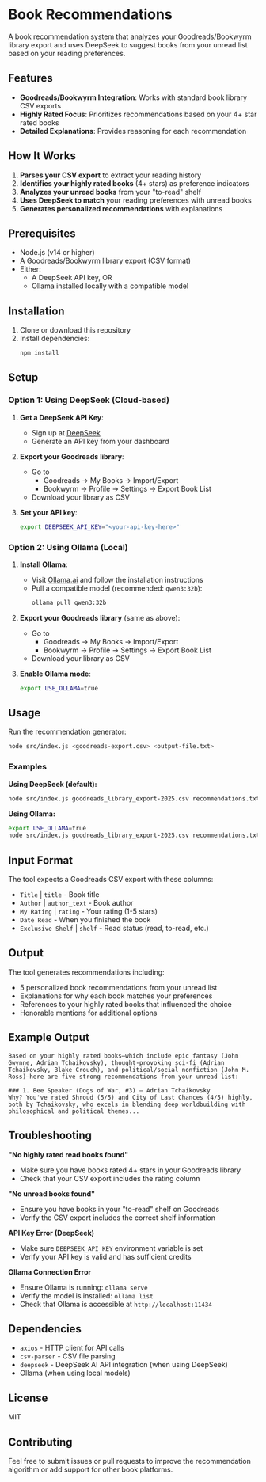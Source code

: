 # Book Recommendations

A book recommendation system that analyzes your Goodreads/Bookwyrm library export and uses DeepSeek to suggest books from your unread list based on your reading preferences.

## Features

- **Goodreads/Bookwyrm Integration**: Works with standard book library CSV exports
- **Highly Rated Focus**: Prioritizes recommendations based on your 4+ star rated books
- **Detailed Explanations**: Provides reasoning for each recommendation

## How It Works

1. **Parses your CSV export** to extract your reading history
2. **Identifies your highly rated books** (4+ stars) as preference indicators
3. **Analyzes your unread books** from your "to-read" shelf
4. **Uses DeepSeek to match** your reading preferences with unread books
5. **Generates personalized recommendations** with explanations

## Prerequisites

- Node.js (v14 or higher)
- A Goodreads/Bookwyrm library export (CSV format)
- Either:
  - A DeepSeek API key, OR
  - Ollama installed locally with a compatible model

## Installation

1. Clone or download this repository
2. Install dependencies:
   ```bash
   npm install
   ```

## Setup

### Option 1: Using DeepSeek (Cloud-based)

1. **Get a DeepSeek API Key**:
   - Sign up at [DeepSeek](https://platform.deepseek.com/)
   - Generate an API key from your dashboard

2. **Export your Goodreads library**:
   - Go to
     - Goodreads → My Books → Import/Export
     - Bookwyrm → Profile → Settings → Export Book List
   - Download your library as CSV

3. **Set your API key**:
   ```bash
   export DEEPSEEK_API_KEY="<your-api-key-here>"
   ```

### Option 2: Using Ollama (Local)

1. **Install Ollama**:
   - Visit [Ollama.ai](https://ollama.ai/) and follow the installation instructions
   - Pull a compatible model (recommended: `qwen3:32b`):
     ```bash
     ollama pull qwen3:32b
     ```

2. **Export your Goodreads library** (same as above):
   - Go to
     - Goodreads → My Books → Import/Export
     - Bookwyrm → Profile → Settings → Export Book List
   - Download your library as CSV

3. **Enable Ollama mode**:
   ```bash
   export USE_OLLAMA=true
   ```

## Usage

Run the recommendation generator:

```bash
node src/index.js <goodreads-export.csv> <output-file.txt>
```

### Examples

**Using DeepSeek (default):**
```bash
node src/index.js goodreads_library_export-2025.csv recommendations.txt
```

**Using Ollama:**
```bash
export USE_OLLAMA=true
node src/index.js goodreads_library_export-2025.csv recommendations.txt
```

## Input Format

The tool expects a Goodreads CSV export with these columns:
- `Title` | `title` - Book title
- `Author` | `author_text` - Book author
- `My Rating` | `rating` - Your rating (1-5 stars)
- `Date Read` - When you finished the book
- `Exclusive Shelf` | `shelf` - Read status (read, to-read, etc.)

## Output

The tool generates recommendations including:
- 5 personalized book recommendations from your unread list
- Explanations for why each book matches your preferences
- References to your highly rated books that influenced the choice
- Honorable mentions for additional options

## Example Output

```
Based on your highly rated books—which include epic fantasy (John Gwynne, Adrian Tchaikovsky), thought-provoking sci-fi (Adrian Tchaikovsky, Blake Crouch), and political/social nonfiction (John M. Ross)—here are five strong recommendations from your unread list:

### 1. Bee Speaker (Dogs of War, #3) – Adrian Tchaikovsky
Why? You've rated Shroud (5/5) and City of Last Chances (4/5) highly, both by Tchaikovsky, who excels in blending deep worldbuilding with philosophical and political themes...
```

## Troubleshooting

**"No highly rated read books found"**
- Make sure you have books rated 4+ stars in your Goodreads library
- Check that your CSV export includes the rating column

**"No unread books found"**
- Ensure you have books in your "to-read" shelf on Goodreads
- Verify the CSV export includes the correct shelf information

**API Key Error (DeepSeek)**
- Make sure `DEEPSEEK_API_KEY` environment variable is set
- Verify your API key is valid and has sufficient credits

**Ollama Connection Error**
- Ensure Ollama is running: `ollama serve`
- Verify the model is installed: `ollama list`
- Check that Ollama is accessible at `http://localhost:11434`

## Dependencies

- `axios` - HTTP client for API calls
- `csv-parser` - CSV file parsing
- `deepseek` - DeepSeek AI API integration (when using DeepSeek)
- Ollama (when using local models)

## License

MIT

## Contributing

Feel free to submit issues or pull requests to improve the recommendation algorithm or add support for other book platforms.